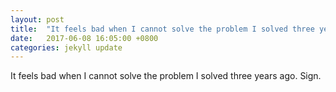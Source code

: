 ```yaml
---
layout: post
title:  "It feels bad when I cannot solve the problem I solved three years ago. Sign."
date:   2017-06-08 16:05:00 +0800
categories: jekyll update
---
```

It feels bad when I cannot solve the problem I solved three years ago. Sign. 

[jekyll-docs]: http://jekyllrb.com/docs/home
[jekyll-gh]:   https://github.com/jekyll/jekyll
[jekyll-talk]: https://talk.jekyllrb.com/
